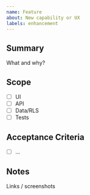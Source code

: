 ```yaml
---
name: Feature
about: New capability or UX
labels: enhancement
---
```


## Summary
What and why?

## Scope
- [ ] UI
- [ ] API
- [ ] Data/RLS
- [ ] Tests

## Acceptance Criteria
- [ ] …

## Notes
Links / screenshots
